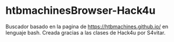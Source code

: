 # htbmachinesBrowser-Hack4u
Buscador basado en la pagina de https://htbmachines.github.io/ en lenguaje bash. Creada gracias a las clases de Hack4u por S4vitar.
